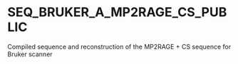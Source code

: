 # SEQ_BRUKER_A_MP2RAGE_CS_PUBLIC
Compiled sequence and reconstruction of the MP2RAGE + CS sequence for Bruker scanner
